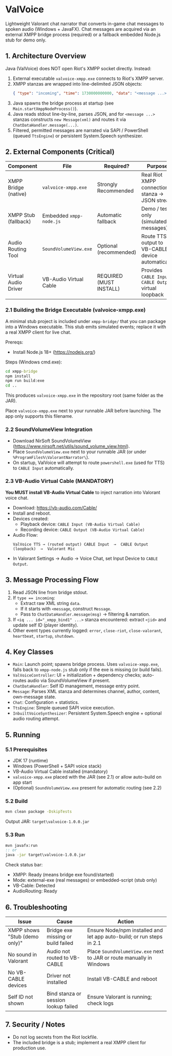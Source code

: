 # ValVoice

Lightweight Valorant chat narrator that converts in-game chat messages to spoken audio (Windows + JavaFX). Chat messages are acquired via an external XMPP bridge process (required) or a fallback embedded Node.js stub for demo only.

## 1. Architecture Overview

Java (ValVoice) does NOT open Riot's XMPP socket directly.
Instead:
1. External executable `valvoice-xmpp.exe` connects to Riot's XMPP server.
2. XMPP stanzas are wrapped into line-delimited JSON objects:
   ```json
   { "type": "incoming", "time": 1730000000000, "data": "<message ...>...</message>" }
   ```
3. Java spawns the bridge process at startup (see `Main.startXmppNodeProcess()`).
4. Java reads stdout line-by-line, parses JSON, and for `<message ...>` stanzas constructs `new Message(xml)` and routes it via `ChatDataHandler.message(...)`.
5. Filtered, permitted messages are narrated via SAPI / PowerShell (queued `TtsEngine`) or persistent System.Speech synthesizer.

## 2. External Components (Critical)

| Component | File | Required? | Purpose |
|-----------|------|-----------|---------|
| XMPP Bridge (native) | `valvoice-xmpp.exe` | Strongly Recommended | Real Riot XMPP connection + stanza → JSON stream |
| XMPP Stub (fallback) | Embedded `xmpp-node.js` | Automatic fallback | Demo / test only (simulated messages) |
| Audio Routing Tool | `SoundVolumeView.exe` | Optional (recommended) | Route TTS output to VB-CABLE device automatically |
| Virtual Audio Driver | VB-Audio Virtual Cable | REQUIRED (MUST INSTALL) | Provides `CABLE Input` / `CABLE Output` virtual loopback |

### 2.1 Building the Bridge Executable (valvoice-xmpp.exe)
A minimal stub project is included under `xmpp-bridge/` that you can package into a Windows executable. This stub emits simulated events; replace it with a real XMPP client for live chat.

Prereqs:
- Install Node.js 18+ (https://nodejs.org/)

Steps (Windows cmd.exe):
```bat
cd xmpp-bridge
npm install
npm run build:exe
cd ..
```
This produces `valvoice-xmpp.exe` in the repository root (same folder as the JAR).

Place `valvoice-xmpp.exe` next to your runnable JAR before launching. The app only supports this filename.

### 2.2 SoundVolumeView Integration
- Download NirSoft SoundVolumeView (https://www.nirsoft.net/utils/sound_volume_view.html).
- Place `SoundVolumeView.exe` next to your runnable JAR (or under `%ProgramFiles%\ValorantNarrator\`).
- On startup, ValVoice will attempt to route `powershell.exe` (used for TTS) to `CABLE Input` automatically.

### 2.3 VB-Audio Virtual Cable (MANDATORY)
**You MUST install VB-Audio Virtual Cable** to inject narration into Valorant voice chat.
- Download: https://vb-audio.com/Cable/
- Install and reboot.
- Devices created:
  - Playback device: `CABLE Input (VB-Audio Virtual Cable)`
  - Recording device: `CABLE Output (VB-Audio Virtual Cable)`
- Audio Flow:
  ```text
  ValVoice TTS → (routed output) CABLE Input  →  CABLE Output (loopback)  →  Valorant Mic
  ```
- In Valorant Settings → Audio → Voice Chat, set Input Device to `CABLE Output`.

## 3. Message Processing Flow
1. Read JSON line from bridge stdout.
2. If `type == incoming`:
   - Extract raw XML string `data`.
   - If it starts with `<message`, construct `Message`.
   - Pass to `ChatDataHandler.message(msg)` → filtering & narration.
3. If `<iq ... id="_xmpp_bind1" ...>` stanza encountered: extract `<jid>` and update self ID (player identity).
4. Other event types currently logged: `error`, `close-riot`, `close-valorant`, `heartbeat`, `startup`, `shutdown`.

## 4. Key Classes
- `Main`: Launch point; spawns bridge process. Uses `valvoice-xmpp.exe`, falls back to `xmpp-node.js` stub only if the exe is missing (or build fails).
- `ValVoiceController`: UI + initialization + dependency checks; auto-routes audio via SoundVolumeView if present.
- `ChatDataHandler`: Self ID management, message entry point.
- `Message`: Parses XML stanza and determines channel, author, content, own-message state.
- `Chat`: Configuration + statistics.
- `TtsEngine`: Simple queued SAPI voice execution.
- `InbuiltVoiceSynthesizer`: Persistent System.Speech engine + optional audio routing attempt.

## 5. Running
### 5.1 Prerequisites
- JDK 17 (runtime)
- Windows (PowerShell + SAPI voice stack)
- VB-Audio Virtual Cable installed (mandatory)
- `valvoice-xmpp.exe` placed with the JAR (see 2.1) or allow auto-build on app start
- (Optional) `SoundVolumeView.exe` present for automatic routing (see 2.2)

### 5.2 Build
```bat
mvn clean package -DskipTests
```
Output JAR: `target\valvoice-1.0.0.jar`

### 5.3 Run
```bat
mvn javafx:run
:: or
java -jar target\valvoice-1.0.0.jar
```
Check status bar:
- XMPP: Ready (means bridge exe found/started)
- Mode: external-exe (real messages) or embedded-script (stub only)
- VB-Cable: Detected
- AudioRouting: Ready

## 6. Troubleshooting
| Issue | Cause | Action |
|-------|-------|--------|
| XMPP shows "Stub (demo only)" | Bridge exe missing or build failed | Ensure Node/npm installed and let app auto-build; or run steps in 2.1 |
| No sound in Valorant | Audio not routed to VB-CABLE | Place `SoundVolumeView.exe` next to JAR or route manually in Windows |
| No VB-CABLE devices | Driver not installed | Install VB-CABLE and reboot |
| Self ID not shown | Bind stanza or session lookup failed | Ensure Valorant is running; check logs |

## 7. Security / Notes
- Do not log secrets from the Riot lockfile.
- The included bridge is a stub; implement a real XMPP client for production use.
